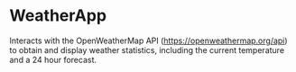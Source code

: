 # WeatherApp
Interacts with the OpenWeatherMap API (https://openweathermap.org/api) to obtain and display weather statistics, including the current temperature and a 24 hour forecast.


